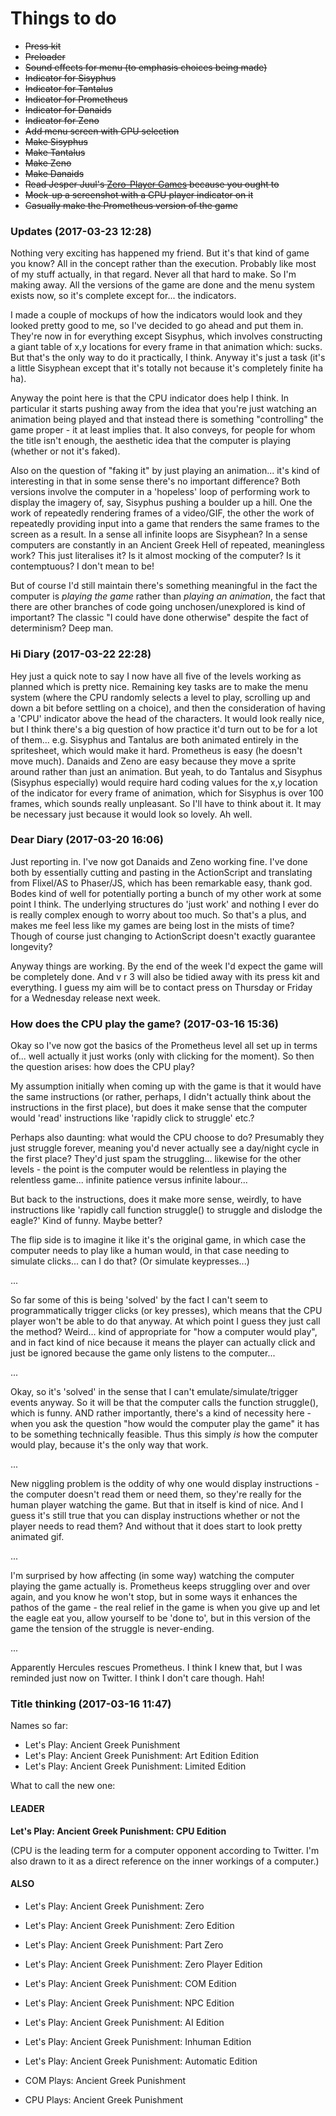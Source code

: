 # Things to do

* ~~Press kit~~
* ~~Preloader~~
* ~~Sound effects for menu (to emphasis choices being made)~~
* ~~Indicator for Sisyphus~~
* ~~Indicator for Tantalus~~
* ~~Indicator for Prometheus~~
* ~~Indicator for Danaids~~
* ~~Indicator for Zeno~~
* ~~Add menu screen with CPU selection~~
* ~~Make Sisyphus~~
* ~~Make Tantalus~~
* ~~Make Zeno~~
* ~~Make Danaids~~
* ~~Read Jesper Juul's [Zero-Player Games](https://www.jesperjuul.net/text/zeroplayergames/) because you ought to~~
* ~~Mock-up a screenshot with a CPU player indicator on it~~
* ~~Casually make the Prometheus version of the game~~

### Updates (2017-03-23 12:28)

Nothing very exciting has happened my friend. But it's that kind of game you know? All in the concept rather than the execution. Probably like most of my stuff actually, in that regard. Never all that hard to make. So I'm making away. All the versions of the game are done and the menu system exists now, so it's complete except for... the indicators.

I made a couple of mockups of how the indicators would look and they looked pretty good to me, so I've decided to go ahead and put them in. They're now in for everything except Sisyphus, which involves constructing a giant table of x,y locations for every frame in that animation which: sucks. But that's the only way to do it practically, I think. Anyway it's just a task (it's a little Sisyphean except that it's totally not because it's completely finite ha ha).

Anyway the point here is that the CPU indicator does help I think. In particular it starts pushing away from the idea that you're just watching an animation being played and that instead there is something "controlling" the game proper - it at least implies that. It also conveys, for people for whom the title isn't enough, the aesthetic idea that the computer is playing (whether or not it's faked).

Also on the question of "faking it" by just playing an animation... it's kind of interesting in that in some sense there's no important difference? Both versions involve the computer in a 'hopeless' loop of performing work to display the imagery of, say, Sisyphus pushing a boulder up a hill. One the work of repeatedly rendering frames of a video/GIF, the other the work of repeatedly providing input into a game that renders the same frames to the screen as a result. In a sense all infinite loops are Sisyphean? In a sense computers are constantly in an Ancient Greek Hell of repeated, meaningless work? This just literalises it? Is it almost mocking of the computer? Is it contemptuous? I don't mean to be!

But of course I'd still maintain there's something meaningful in the fact the computer is *playing the game* rather than *playing an animation*, the fact that there are other branches of code going unchosen/unexplored is kind of important? The classic "I could have done otherwise" despite the fact of determinism? Deep man.

### Hi Diary (2017-03-22 22:28)

Hey just a quick note to say I now have all five of the levels working as planned which is pretty nice. Remaining key tasks are to make the menu system (where the CPU randomly selects a level to play, scrolling up and down a bit before settling on a choice), and then the consideration of having a 'CPU' indicator above the head of the characters. It would look really nice, but I think there's a big question of how practice it'd turn out to be for a lot of them... e.g. Sisyphus and Tantalus are both animated entirely in the spritesheet, which would make it hard. Prometheus is easy (he doesn't move much). Danaids and Zeno are easy because they move a sprite around rather than just an animation. But yeah, to do Tantalus and Sisyphus (Sisyphus especially) would require hard coding values for the x,y location of the indicator for every frame of animation, which for Sisyphus is over 100 frames, which sounds really unpleasant. So I'll have to think about it. It may be necessary just because it would look so lovely. Ah well.

### Dear Diary (2017-03-20 16:06)

Just reporting in. I've now got Danaids and Zeno working fine. I've done both by essentially cutting and pasting in the ActionScript and translating from Flixel/AS to Phaser/JS, which has been remarkable easy, thank god. Bodes kind of well for potentially porting a bunch of my other work at some point I think. The underlying structures do 'just work' and nothing I ever do is really complex enough to worry about too much. So that's a plus, and makes me feel less like my games are being lost in the mists of time? Though of course just changing to ActionScript doesn't exactly guarantee longevity?

Anyway things are working. By the end of the week I'd expect the game will be completely done. And v r 3 will also be tidied away with its press kit and everything. I guess my aim will be to contact press on Thursday or Friday for a Wednesday release next week.

### How does the CPU play the game? (2017-03-16 15:36)

Okay so I've now got the basics of the Prometheus level all set up in terms of... well actually it just works (only with clicking for the moment). So then the question arises: how does the CPU play?

My assumption initially when coming up with the game is that it would have the same instructions (or rather, perhaps, I didn't actually think about the instructions in the first place), but does it make sense that the computer would 'read' instructions like 'rapidly click to struggle' etc.?

Perhaps also daunting: what would the CPU choose to do? Presumably they just struggle forever, meaning you'd never actually see a day/night cycle in the first place? They'd just spam the struggling... likewise for the other levels - the point is the computer would be relentless in playing the relentless game... infinite patience versus infinite labour...

But back to the instructions, does it make more sense, weirdly, to have instructions like 'rapidly call function struggle() to struggle and dislodge the eagle?' Kind of funny. Maybe better?

The flip side is to imagine it like it's the original game, in which case the computer needs to play like a human would, in that case needing to simulate clicks... can I do that? (Or simulate keypresses...)

...

So far some of this is being 'solved' by the fact I can't seem to programmatically trigger clicks (or key presses), which means that the CPU player won't be able to do that anyway. At which point I guess they just call the method? Weird... kind of appropriate for "how a computer would play", and in fact kind of nice because it means the player can actually click and just be ignored because the game only listens to the computer...

...

Okay, so it's 'solved' in the sense that I can't emulate/simulate/trigger events anyway. So it will be that the computer calls the function struggle(), which is funny. AND rather importantly, there's a kind of necessity here - when you ask the question "how would the computer play the game" it has to be something technically feasible. Thus this simply *is* how the computer would play, because it's the only way that work.

...

New niggling problem is the oddity of why one would display instructions - the computer doesn't read them or need them, so they're really for the human player watching the game. But that in itself is kind of nice. And I guess it's still true that you can display instructions whether or not the player needs to read them? And without that it does start to look pretty animated gif.

...

I'm surprised by how affecting (in some way) watching the computer playing the game actually is. Prometheus keeps struggling over and over again, and you know he won't stop, but in some ways it enhances the pathos of the game - the real relief in the game is when you give up and let the eagle eat you, allow yourself to be 'done to', but in this version of the game the tension of the struggle is never-ending.

...

Apparently Hercules rescues Prometheus. I think I knew that, but I was reminded just now on Twitter. I think I don't care though. Hah!

### Title thinking (2017-03-16 11:47)

Names so far:

* Let's Play: Ancient Greek Punishment
* Let's Play: Ancient Greek Punishment: Art Edition Edition
* Let's Play: Ancient Greek Punishment: Limited Edition

What to call the new one:

#### LEADER
**Let's Play: Ancient Greek Punishment: CPU Edition**

(CPU is the leading term for a computer opponent according to Twitter. I'm also drawn to it as a direct reference on the inner workings of a computer.)

#### ALSO
* Let's Play: Ancient Greek Punishment: Zero
* Let's Play: Ancient Greek Punishment: Zero Edition
* Let's Play: Ancient Greek Punishment: Part Zero
* Let's Play: Ancient Greek Punishment: Zero Player Edition

* Let's Play: Ancient Greek Punishment: COM Edition
* Let's Play: Ancient Greek Punishment: NPC Edition
* Let's Play: Ancient Greek Punishment: AI Edition

* Let's Play: Ancient Greek Punishment: Inhuman Edition
* Let's Play: Ancient Greek Punishment: Automatic Edition

* COM Plays: Ancient Greek Punishment
* CPU Plays: Ancient Greek Punishment
